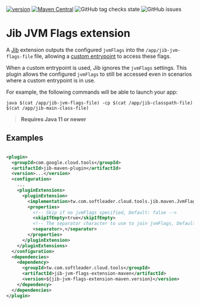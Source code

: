 [![version](https://img.shields.io/github/v/release/softleader/jib-jvm-flags-extension-maven?color=brightgreen&sort=semver)](https://github.com/softleader/jib-jvm-flags-extension-maven/releases/latest)
[![Maven Central](https://img.shields.io/maven-central/v/tw.com.softleader.cloud.tools/jib-jvm-flags-extension-maven?color=orange)](https://central.sonatype.com/search?q=g%3Atw.com.softleader.cloud.tools&smo=true&namespace=tw.com.softleader.cloud.tools)
![GitHub tag checks state](https://img.shields.io/github/checks-status/softleader/jib-jvm-flags-extension-maven/main)
![GitHub issues](https://img.shields.io/github/issues-raw/softleader/jib-jvm-flags-extension-maven)

# Jib JVM Flags extension

A [Jib](https://github.com/GoogleContainerTools/jib) extension outputs the configured `jvmFlags` into the `/app/jib-jvm-flags-file` file, allowing a [custom entrypoint](https://github.com/GoogleContainerTools/jib/tree/master/jib-maven-plugin#custom-container-entrypoint) to access these flags.

When a custom entrypoint is used, Jib ignores the `jvmFlags` settings. This plugin allows the configured `jvmFlags` to still be accessed even in scenarios where a custom entrypoint is in use. 

For example, the following commands will be able to launch your app:

```
java $(cat /app/jib-jvm-flags-file) -cp $(cat /app/jib-classpath-file) $(cat /app/jib-main-class-file)
```

> **Requires Java 11 or newer**

## Examples

```xml

<plugin>
  <groupId>com.google.cloud.tools</groupId>
  <artifactId>jib-maven-plugin</artifactId>
  <version>...</version>
  <configuration>
    ...
    <pluginExtensions>
      <pluginExtension>
        <implementation>tw.com.softleader.cloud.tools.jib.maven.JvmFlagsExtension</implementation>
        <properties>
          <!-- Skip if no jvmFlags specified, Default: false -->
          <skipIfEmpty>true</skipIfEmpty>
          <!-- The separator character to use to join jvmFlags, Default: " " (space) --> 
          <separator>,</separator>
        </properties>
      </pluginExtension>
    </pluginExtensions>
  </configuration>
  <dependencies>
    <dependency>
      <groupId>tw.com.softleader.cloud.tools</groupId>
      <artifactId>jib-jvm-flags-extension-maven</artifactId>
      <version>${jib-jvm-flags-extension-maven.version}</version>
    </dependency>
  </dependencies>
</plugin>
```
